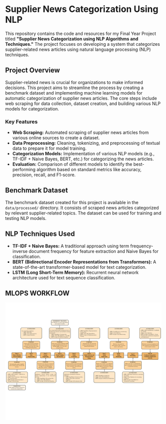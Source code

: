 # Supplier News Categorization Using NLP

This repository contains the code and resources for my Final Year Project titled **"Supplier News Categorization using NLP Algorithms and Techniques."** The project focuses on developing a system that categorizes supplier-related news articles using natural language processing (NLP) techniques.

## Project Overview

Supplier-related news is crucial for organizations to make informed decisions. This project aims to streamline the process by creating a benchmark dataset and implementing machine learning models for automatic categorization of supplier news articles. The core steps include web scraping for data collection, dataset creation, and building various NLP models for categorization.

### Key Features
- **Web Scraping:** Automated scraping of supplier news articles from various online sources to create a dataset.
- **Data Preprocessing:** Cleaning, tokenizing, and preprocessing of textual data to prepare it for model training.
- **Categorization Models:** Implementation of various NLP models (e.g., TF-IDF + Naive Bayes, BERT, etc.) for categorizing the news articles.
- **Evaluation:** Comparison of different models to identify the best-performing algorithm based on standard metrics like accuracy, precision, recall, and F1-score.

## Benchmark Dataset

The benchmark dataset created for this project is available in the `data/processed/` directory. It consists of scraped news articles categorized by relevant supplier-related topics. The dataset can be used for training and testing NLP models.

## NLP Techniques Used

- **TF-IDF + Naive Bayes:** A traditional approach using term frequency-inverse document frequency for feature extraction and Naive Bayes for classification.
- **BERT (Bidirectional Encoder Representations from Transformers):** A state-of-the-art transformer-based model for text categorization.
- **LSTM (Long Short-Term Memory):** Recurrent neural network architecture used for text sequence classification.

## MLOPS WORKFLOW
![Alt text](https://github.com/aadarsh1810/Final_Year_Project/blob/main/MLOps%20Workflow.png)


